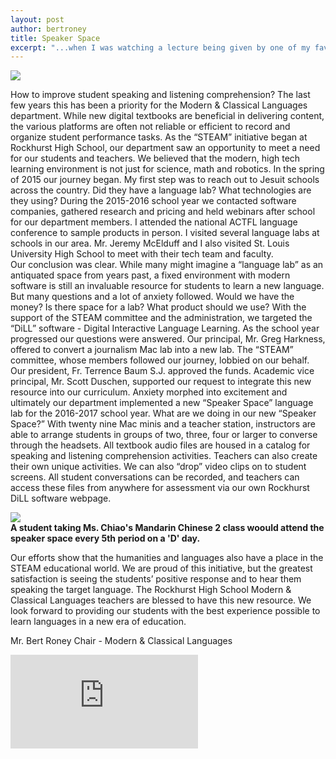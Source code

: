 ```yaml
---
layout: post
author: bertroney
title: Speaker Space
excerpt: "...when I was watching a lecture being given by one of my favorite modern physicists, Dr. Michio Kaku."
---
```


<div class="flex-wrapper">
  <img src="{{ site.baseurl }}/img/indicators/st1.4a.jpg">
</div>

How to improve student speaking and listening comprehension?  The last few years this has been a priority for the Modern & Classical Languages department.  While new digital textbooks are beneficial in delivering content, the various platforms are often not reliable or efficient to record and organize student performance tasks.  As the “STEAM” initiative began at Rockhurst High School, our department saw an opportunity to meet a need for our students and teachers.  We believed that the modern, high tech learning environment is not just for science, math and robotics.  In the spring of 2015 our journey began.
My first step was to reach out to Jesuit schools across the country.  Did they have a language lab?  What technologies are they using?  During the 2015-2016 school year we contacted software companies, gathered research and pricing and held webinars after school for our department members.  I attended the national ACTFL language conference to sample products in person.  I visited several language labs at schools in our area.  Mr. Jeremy McElduff and I also visited St. Louis University High School to meet with their tech team and faculty.  
Our conclusion was clear.  While many might imagine a “language lab” as an antiquated space from years past, a fixed environment with modern software is still an invaluable resource for students to learn a new language.
But many questions and a lot of anxiety followed.  Would we have the money?  Is there space for a lab?  What product should we use?  With the support of the STEAM committee and the administration, we targeted the “DiLL” software - Digital Interactive Language Learning.  As the school year progressed our questions were answered.  Our principal, Mr. Greg Harkness, offered to convert a journalism Mac lab into a new lab.  The “STEAM” committee, whose members followed our journey, lobbied on our behalf.  Our president, Fr. Terrence Baum S.J. approved the funds.  Academic vice principal, Mr. Scott Duschen, supported our request to integrate this new resource into our curriculum.  Anxiety morphed into excitement and ultimately our department implemented a new “Speaker Space” language lab for the 2016-2017 school year. 
What are we doing in our new “Speaker Space?”  With twenty nine Mac minis and a teacher station, instructors are able to arrange students in groups of two, three, four or larger to converse through the headsets.  All textbook audio files are housed in a catalog for speaking and listening comprehension activities.  Teachers can also create their own unique activities.  We can also “drop” video clips on to student screens.  All student conversations can be recorded, and teachers can access these files from anywhere for assessment via our own Rockhurst DiLL software webpage. 

</p>
<div class="flex-wrapper">
  <img src="{{ site.baseurl }}/img/SpeakerSpaceSchedule.png">
</div>
<b>A student taking Ms. Chiao's Mandarin Chinese 2 class woould attend the speaker space every 5th period on a 'D' day.</b>

Our efforts show that the humanities and languages also have a place in the STEAM educational world.  We are proud of this initiative, but the greatest satisfaction is seeing the students’ positive response and to hear them speaking the target language.  The Rockhurst High School Modern & Classical Languages teachers are blessed to have this new resource.  We look forward to providing our students with the best experience possible to learn languages in a new era of education.  

Mr. Bert Roney
Chair - Modern & Classical Languages

<div class="embed-container">
  <iframe src="https://www.youtube.com/embed/JDbSJ6Yo5EA" frameborder="0" allowfullscreen></iframe>
</div>









